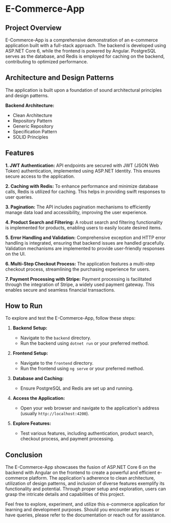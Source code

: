 # E-Commerce-App

## Project Overview

E-Commerce-App is a comprehensive demonstration of an e-commerce application built with a full-stack approach. The backend is developed using ASP.NET Core 6, while the frontend is powered by Angular. PostgreSQL serves as the database, and Redis is employed for caching on the backend, contributing to optimized performance.

## Architecture and Design Patterns

The application is built upon a foundation of sound architectural principles and design patterns.

**Backend Architecture:**
- Clean Architecture
- Repository Pattern
- Generic Repository
- Specification Pattern
- SOLID Principles

## Features

**1. JWT Authentication:**
API endpoints are secured with JWT (JSON Web Token) authentication, implemented using ASP.NET Identity. This ensures secure access to the application.

**2. Caching with Redis:**
To enhance performance and minimize database calls, Redis is utilized for caching. This helps in providing swift responses to user queries.

**3. Pagination:**
The API includes pagination mechanisms to efficiently manage data load and accessibility, improving the user experience.

**4. Product Search and Filtering:**
A robust search and filtering functionality is implemented for products, enabling users to easily locate desired items.

**5. Error Handling and Validation:**
Comprehensive exception and HTTP error handling is integrated, ensuring that backend issues are handled gracefully. Validation mechanisms are implemented to provide user-friendly responses on the UI.

**6. Multi-Step Checkout Process:**
The application features a multi-step checkout process, streamlining the purchasing experience for users.

**7. Payment Processing with Stripe:**
Payment processing is facilitated through the integration of Stripe, a widely used payment gateway. This enables secure and seamless financial transactions.

## How to Run

To explore and test the E-Commerce-App, follow these steps:

1. **Backend Setup:**
   - Navigate to the `backend` directory.
   - Run the backend using `dotnet run` or your preferred method.

2. **Frontend Setup:**
   - Navigate to the `frontend` directory.
   - Run the frontend using `ng serve` or your preferred method.

3. **Database and Caching:**
   - Ensure PostgreSQL and Redis are set up and running.

4. **Access the Application:**
   - Open your web browser and navigate to the application's address (usually `http://localhost:4200`).

5. **Explore Features:**
   - Test various features, including authentication, product search, checkout process, and payment processing.

## Conclusion

The E-Commerce-App showcases the fusion of ASP.NET Core 6 on the backend with Angular on the frontend to create a powerful and efficient e-commerce platform. The application's adherence to clean architecture, utilization of design patterns, and inclusion of diverse features exemplify its functionality and potential. Through proper setup and exploration, users can grasp the intricate details and capabilities of this project.

Feel free to explore, experiment, and utilize this e-commerce application for learning and development purposes. Should you encounter any issues or have queries, please refer to the documentation or reach out for assistance.
